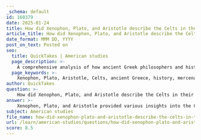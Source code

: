 ```yaml
---
_schema: default
id: 160379
date: 2025-01-24
title: How did Xenophon, Plato, and Aristotle describe the Celts in their accounts?
article_title: How did Xenophon, Plato, and Aristotle describe the Celts in their accounts?
date_format: MMM DD, YYYY
post_on_text: Posted on
seo:
  title: QuickTakes | American studies
  page_description: >-
    A comprehensive analysis of how ancient Greek philosophers and historians Xenophon, Plato, and Aristotle described the Celts in their writings, emphasizing their martial qualities, societal characteristics, and the context of their interactions with Greek culture.
  page_keywords: >-
    Xenophon, Plato, Aristotle, Celts, ancient Greece, history, mercenaries, warriors, philosophy, customs, societal organization, martial characteristics
author: QuickTakes
question: >-
    How did Xenophon, Plato, and Aristotle describe the Celts in their accounts?
answer: >-
    Xenophon, Plato, and Aristotle provided various insights into the Celts through their writings, reflecting their perceptions and the context of their times.\n\n### Xenophon\nXenophon, a Greek historian and philosopher from the 5th to 4th century BC, is known for his work "Hellenica," which chronicles the history of Greece following the Peloponnesian War. He offers one of the earliest descriptions of the Celts, particularly highlighting their role as mercenaries in Greek warfare. In "Hellenica," he notes the presence of Celtic mercenaries sent to aid the Spartans, describing them as fierce warriors. For instance, he mentions an armada of triremes filled with Celts and other groups, indicating their significant involvement in military campaigns. His accounts contribute to the understanding of Celtic society and their interactions with Greek city-states, emphasizing their martial characteristics and the perception of them as formidable fighters.\n\n### Plato\nPlato, a prominent philosopher of the same era, also referenced the Celts in his dialogues, particularly in works like "Republic" and "Laws." His discussions often focus on the nature of society and governance, and he portrays the Celts as possessing martial qualities. Plato's philosophical inquiries touch upon themes of moderation and virtue, which he contrasts with the more warlike attributes associated with the Celts. His dialogues suggest a recognition of the Celts' distinct customs and societal structures, although they are often framed within a philosophical context that seeks to explore broader ethical and political themes.\n\n### Aristotle\nWhile the gathered information does not provide specific details about Aristotle's descriptions of the Celts, it is known that he, like his contemporaries, engaged with the cultural and social characteristics of various peoples, including the Celts. Aristotle's ethnographic observations often included discussions on the customs, governance, and societal organization of different groups, which would likely encompass the Celts as well.\n\n### Summary\nIn summary, Xenophon provides a military-focused account of the Celts, emphasizing their role as mercenaries and fierce warriors. Plato offers a philosophical perspective that highlights their martial characteristics while contrasting them with ideals of moderation and virtue. Although specific references from Aristotle are not detailed in the gathered information, it is reasonable to infer that he would have engaged with the cultural and social aspects of the Celts in his broader ethnographic studies. Together, these accounts contribute to a multifaceted understanding of how the Celts were perceived in ancient Greek thought.
subject: American studies
file_name: how-did-xenophon-plato-and-aristotle-describe-the-celts-in-their-accounts.md
url: /learn/american-studies/questions/how-did-xenophon-plato-and-aristotle-describe-the-celts-in-their-accounts
score: 8.5
---
```


&nbsp;
